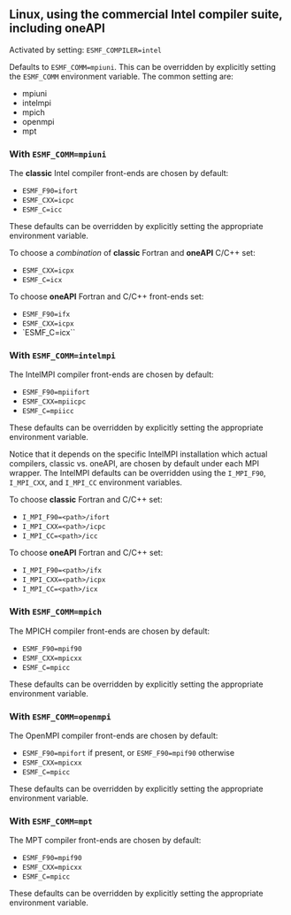 ## Linux, using the commercial Intel compiler suite, including oneAPI

Activated by setting: `ESMF_COMPILER=intel`

Defaults to `ESMF_COMM=mpiuni`. This can be overridden by explicitly setting the
`ESMF_COMM` environment variable.
The common setting are:
- mpiuni
- intelmpi
- mpich
- openmpi
- mpt

### With `ESMF_COMM=mpiuni`
The **classic** Intel compiler front-ends are chosen by default:
- `ESMF_F90=ifort`
- `ESMF_CXX=icpc`
- `ESMF_C=icc`

These defaults can be overridden by explicitly setting the appropriate
environment variable.

To choose a *combination* of **classic** Fortran and **oneAPI** C/C++ set:
- `ESMF_CXX=icpx`
- `ESMF_C=icx`

To choose **oneAPI** Fortran and C/C++ front-ends set:
- `ESMF_F90=ifx`
- `ESMF_CXX=icpx`
- `ESMF_C=icx``

### With `ESMF_COMM=intelmpi`
The IntelMPI compiler front-ends are chosen by default:
- `ESMF_F90=mpiifort`
- `ESMF_CXX=mpiicpc`
- `ESMF_C=mpiicc`

These defaults can be overridden by explicitly setting the appropriate
environment variable.

Notice that it depends on the specific IntelMPI installation which actual
compilers, classic vs. oneAPI, are chosen by default under each MPI wrapper.
The IntelMPI defaults can be overridden using the `I_MPI_F90`, `I_MPI_CXX`,
and `I_MPI_CC` environment variables.

To choose **classic** Fortran and C/C++ set:
- `I_MPI_F90=<path>/ifort`
- `I_MPI_CXX=<path>/icpc`
- `I_MPI_CC=<path>/icc`

To choose **oneAPI** Fortran and C/C++ set:
- `I_MPI_F90=<path>/ifx`
- `I_MPI_CXX=<path>/icpx`
- `I_MPI_CC=<path>/icx`

### With `ESMF_COMM=mpich`
The MPICH compiler front-ends are chosen by default:
- `ESMF_F90=mpif90`
- `ESMF_CXX=mpicxx`
- `ESMF_C=mpicc`

These defaults can be overridden by explicitly setting the appropriate
environment variable.

### With `ESMF_COMM=openmpi`
The OpenMPI compiler front-ends are chosen by default:
- `ESMF_F90=mpifort` if present, or `ESMF_F90=mpif90` otherwise
- `ESMF_CXX=mpicxx`
- `ESMF_C=mpicc`

These defaults can be overridden by explicitly setting the appropriate
environment variable.

### With `ESMF_COMM=mpt`
The MPT compiler front-ends are chosen by default:
- `ESMF_F90=mpif90`
- `ESMF_CXX=mpicxx`
- `ESMF_C=mpicc`

These defaults can be overridden by explicitly setting the appropriate
environment variable.

